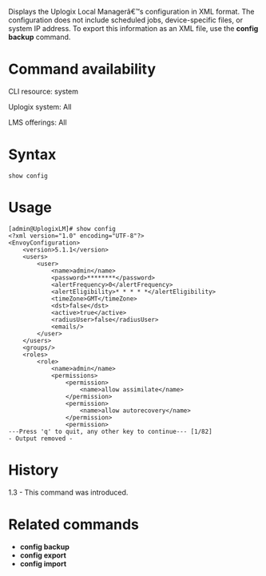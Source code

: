 <!-- 5.4 -->

Displays the Uplogix Local Managerâ€™s configuration in XML format. The configuration does not include scheduled jobs, device-specific files, or system IP address. To export this information as an XML file, use the **config backup** command.

# Command availability 

CLI resource: system

Uplogix system: All

LMS offerings: All

# Syntax 

```
show config
```

# Usage 

```
[admin@UplogixLM]# show config
<?xml version="1.0" encoding="UTF-8"?>
<EnvoyConfiguration>
    <version>5.1.1</version>
    <users>
        <user>
            <name>admin</name>
            <password>********</password>
            <alertFrequency>0</alertFrequency>
            <alertEligibility>* * * * *</alertEligibility>
            <timeZone>GMT</timeZone>
            <dst>false</dst>
            <active>true</active>
            <radiusUser>false</radiusUser>
            <emails/>
        </user>
    </users>
    <groups/>
    <roles>
        <role>
            <name>admin</name>
            <permissions>
                <permission>
                    <name>allow assimilate</name>
                </permission>
                <permission>
                    <name>allow autorecovery</name>
                </permission>
                <permission>
---Press 'q' to quit, any other key to continue--- [1/82]
- Output removed -
```

# History 

1.3 - This command was introduced.

# Related commands 

- **config backup**
- **config export**
- **config import**
